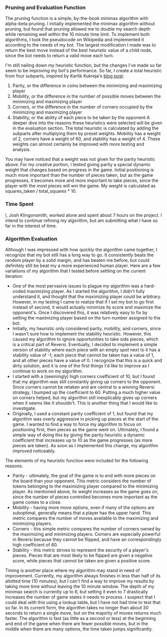 ### Pruning and Evaluation Function
The pruning function is a simple, by-the-book minimax algorithm with alpha-beta pruning. I initially implemented the minimax algorithm without pruning, but found that pruning allowed me to double my search depth while remaining well within the 10 minute time limit. To implement both algorithms, I took the pseudocode on Wikipedia and implemented it according to the needs of my bot. The largest modification I made was to return the best move instead of the best heuristic value of a child node, since the bot needs to return a valid move each turn.

I'm still nailing down my heuristic function, but the changes I've made so far seem to be improving my bot's performance. So far, I create a total heuristic from four subparts, inspired by Kartik Kukreja's [blog post](https://kartikkukreja.wordpress.com/2013/03/30/heuristic-function-for-reversiothello/):
1. Parity, or the difference in coins between the minimizing and maximizing player
2. Mobility, or the difference in the number of possible moves between the minimizing and maximizing player
3. Corners, or the difference in the number of corners occupied by the minimizing and maximizing player
4. Stability, or the ability of each piece to be taken by the opponent
A deeper dive into the reasons these heuristics were selected will be given in the evaluation section. The total heuristic is calculated by adding the subparts after multiplying them by preset weights. Mobility has a weight of 2, corners have a weight of 60, and stability has a weight of 4. These weights can almost certainly be improved with more testing and analysis.

You may have noticed that a weight was not given for the parity heuristic above. For my creative portion, I tested giving parity a special dynamic weight that changes based on progress in the game. Initial positioning is much more important than the number of pieces taken, but as the game progresses, it becomes more and more important to take pieces, since the player with the most pieces will win the game. My weight is calculated as squares_taken / total_squares * 10.
### Time Spent
I, Josh Klingonsmith, worked alone and spent about 7 hours on the project. I intend to continue refining my algorithm, but am submitting what I have so far in the interest of time.
### Algorithm Evaluation
Although I was impressed with how quickly the algorithm came together, I recognize that my bot still has a long way to go. It consistently beats the random player by a solid margin, and has beaten me before, but could definitely still be beat my a more experienced human player. Here are a few variations of my algorithm that I tested before settling on the current iteration:
- One of the most pervasive issues to plague my algorithm was a hard-coded maximizing player. As I started the algorithm, I didn't fully understand it, and thought that the maximizing player could be arbitrary. However, in my testing I came to realize that if I set my bot to go first instead of second, it would actually minimize its score and maximize the opponent's. Once I discovered this, it was relatively easy to fix by setting the maximizing player based on the turn number assigned to the bot.
- Initially, my heuristic only considered parity, mobility, and corners, since I wasn't sure how to implement the stability heuristic. However, this caused my algorithm to ignore opportunities to take side pieces, which is a critical part of Reversi. Eventually, I decided to implement a simple version of stability where each piece with an empty spot next to it has a stability value of -1, each piece that cannot be taken has a value of 1, and all other pieces have a value of 0. I recognize that this is a quick and dirty solution, and it is one of the first things I'd like to improve as I continue to work on my algorithm.
- I started with a (seemingly) high corners coefficient of 10, but I found that my algorithm was still constantly giving up corners to the opponent. Since corners cannot be retaken and are central to a winning Reversi strategy, I bumped up the coefficient to 60. Putting a much higher value on corners helped, but my algorithm still inexplicably gives up corners when it seems like it shouldn't. This is another thing that I would like to investigate.
- Originally, I used a constant parity coefficient of 1, but found that my algorithm was overly aggressive in picking up pieces at the start of the game. I wanted to find a way to force my algorithm to focus on positioning first, then pieces as the game went on. Ultimately, I found a simple way of doing this by giving the parity heuristic a dynamic coefficient that increases up to 10 as the game progresses (as more pieces are taken). As soon as I implemented this change, my algorithm improved noticeably.

The elements of my heuristic function were included for the following reasons:
- Parity - ultimately, the goal of the game is to end with more pieces on the board than your opponent. This metric considers the number of tokens belonging to the maximizing player compared to the minimizing player. As mentioned above, its weight increases as the game goes on, since the number of pieces controlled becomes more important as the game comes to a close.
- Mobility - having more move options, even if many of the options are suboptimal, generally means that a player has the upper hand. This metric compares the number of moves available to the maximizing and minimizing players.
- Corners - this simple metric compares the number of corners owned by the maximizing and minimizing players. Corners are especially powerful in Reversi because they cannot be flipped, and have an correspondingly high coefficient of 60.
- Stability - this metric strives to represent the security of a player's pieces. Pieces that are most likely to be flipped are given a negative score, while pieces that cannot be taken are given a positive score.

Timing is another place where my algorithm may stand in need of improvement. Currently, my algorithm always finishes in less than half of its allotted time (10 minutes), but I can't find a way to improve my results by taking more time without leaving the 10 minute window. The depth of my minimax search is currently up to 6, but setting it even to 7 drastically increases the number of game states it needs to process. I suspect that I could deal with this using a lookup table, but I have not had time to test that so far. In its current form, the algorithm takes no longer than about 30 seconds to return a single move, but on the majority of moves returns much faster. The algorithm is fast (as little as a second or less) at the beginning and end of the game when there are fewer possible moves, but in the middle when there are many options, the time taken jumps significantly.
